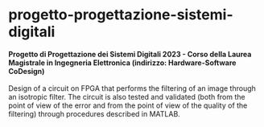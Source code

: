 # progetto-progettazione-sistemi-digitali
**Progetto di Progettazione dei Sistemi Digitali 2023 - Corso della Laurea Magistrale in Ingegneria Elettronica (indirizzo: Hardware-Software CoDesign)**
<br><br>
Design of a circuit on FPGA that performs the filtering of an image through an isotropic filter. The circuit is also tested and validated (both from the point of view of the error and from the point of view of the quality of the filtering) through procedures described in MATLAB.

